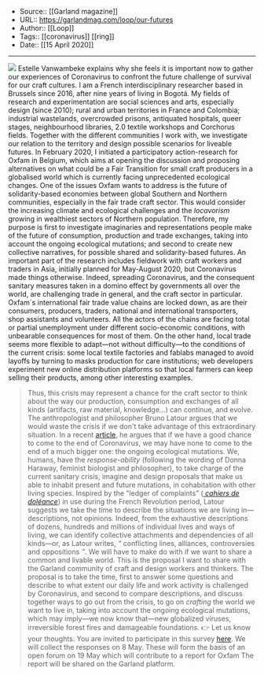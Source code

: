 ﻿
  * Source:: [[Garland magazine]]
  * URL:: https://garlandmag.com/loop/our-futures
  * Author:: [[Loop]]
  * Tags:: [[coronavirus]] [[ring]]
  * Date:: [[15 April 2020]]


* * *
![](https://garlandmag.com/wp-content/uploads/2020/04/100_2557-1024x768.jpg)
Estelle Vanwambeke explains why she feels it is important now to gather our experiences of Coronavirus to confront the future challenge of survival for our craft cultures.
I am a French interdisciplinary researcher based in Brussels since 2016, after nine years of living in Bogotá. My fields of research and experimentation are social sciences and arts, especially design (since 2010); rural and urban territories in France and Colombia; industrial wastelands, overcrowded prisons, antiquated hospitals, queer stages, neighbourhood libraries, 2.0 textile workshops and Corchorus fields. Together with the different communities I work with, we investigate our relation to the territory and design possible scenarios for liveable futures.
In February 2020, I initiated a participatory action-research for Oxfam in Belgium, which aims at opening the discussion and proposing alternatives on what could be a Fair Transition for small craft producers in a globalised world which is currently facing unprecedented ecological changes.
One of the issues Oxfam wants to address is the future of solidarity-based economies between global Southern and Northern communities, especially in the fair trade craft sector. This would consider the increasing climate and ecological challenges and the _locavorism_ growing in wealthiest sectors of Northern population.
Therefore, my purpose is first to investigate imaginaries and representations people make of the future of consumption, production and trade exchanges, taking into account the ongoing ecological mutations; and second to create new collective narratives, for possible shared and solidarity-based futures.
An important part of the research includes fieldwork with craft workers and traders in Asia, initially planned for May-August 2020, but Coronavirus made things otherwise.
Indeed, spreading Coronavirus, and the consequent sanitary measures taken in a domino effect by governments all over the world, are challenging trade in general, and the craft sector in particular.
Oxfam´s international fair trade value chains are locked down, as are their consumers, producers, traders, national and international transporters, shop assistants and volunteers. All the actors of the chains are facing total or partial unemployment under different socio-economic conditions, with unbearable consequences for most of them.
On the other hand, local trade seems more flexible to adapt—not without difficulty—to the conditions of the current crisis: some local textile factories and fablabs managed to avoid layoffs by turning to masks production for care institutions; web developers experiment new online distribution platforms so that local farmers can keep selling their products, among other interesting examples.
> Thus, this crisis may represent a chance for the craft sector to think about the way our production, consumption and exchanges of all kinds (artifacts, raw material, knowledge…) can continue, and evolve.
The anthropologist and philosopher Bruno Latour argues that we would waste the crisis if we don't take advantage of this extraordinary situation. In a recent [article](http://www.bruno-latour.fr/sites/default/files/downloads/P-202-AOC-ENGLISH.pdf), he argues that if we have a good chance to come to the end of Coronavirus, we may have none to come to the end of a much bigger one: the ongoing ecological mutations.
We, humans, have the _response-ability_ (following the wording of Donna Haraway, feminist biologist and philosopher), to take charge of the current sanitary crisis, imagine and design proposals that make us able to inhabit present and future mutations, in cohabitation with other living species.
Inspired by the "ledger of complaints” ([ _cahiers de doléance_](https://en.wikipedia.org/wiki/Cahiers_de_dol%C3%A9ances)) in use during the French Revolution period, Latour suggests we take the time to describe the situations we are living in—descriptions, not opinions. Indeed, from the exhaustive descriptions of dozens, hundreds and millions of individual lives and ways of living, we can identify collective attachments and dependencies of all kinds—or, as Latour writes, _“_ conflicting lines, alliances, controversies and oppositions _”_. We will have to make do with if we want to share a common and livable world.
This is the proposal I want to share with the Garland community of craft and design workers and thinkers. The proposal is to take the time, first to answer some questions and describe to what extent our daily life and work activity is challenged by Coronavirus, and second to compare descriptions, and discuss together ways to go out from the crisis, to go on _crafting_ the world we want to live in, taking into account the ongoing ecological mutations, which may imply—we now know that—new globalized viruses, irreversible forest fires and damageable foundations.
👉 Let us know your thoughts. You are invited to participate in this survey [here](https://airtable.com/shr4ccJQcAuZzONlt). We will collect the responses on 8 May. These will form the basis of an open forum on 19 May which will contribute to a report for Oxfam The report will be shared on the Garland platform.
